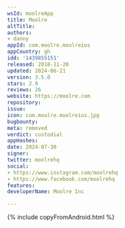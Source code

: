 ```yaml
---
wsId: moolreApp
title: Moolre
altTitle: 
authors:
- danny
appId: com.moolre.moolreios
appCountry: gh
idd: '1439855151'
released: 2018-11-20
updated: 2024-06-21
version: 3.5.0
stars: 2.9
reviews: 26
website: https://moolre.com
repository: 
issue: 
icon: com.moolre.moolreios.jpg
bugbounty: 
meta: removed
verdict: custodial
appHashes: 
date: 2024-07-30
signer: 
twitter: moolrehq
social:
- https://www.instagram.com/moolrehq
- https://www.facebook.com/moolrehq
features: 
developerName: Moolre Inc

---
```


{% include copyFromAndroid.html %}
